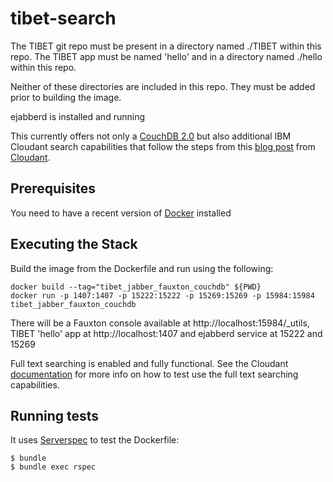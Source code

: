# tibet-search
The TIBET git repo must be present in a directory named ./TIBET within this repo.
The TIBET app must be named 'hello' and in a directory named ./hello within this repo.

Neither of these directories are included in this repo.  They must be added prior to building the image.

ejabberd is installed and running

This currently offers not only a [CouchDB 2.0](http://couchdb.apache.org/) but also additional IBM Cloudant search capabilities that follow the steps from this [blog post](https://cloudant.com/blog/enable-full-text-search-in-apache-couchdb/#.Vly24SCrQbV) from [Cloudant](https://cloudant.com/).

## Prerequisites
You need to have a recent version of [Docker](https://www.docker.com/) installed

## Executing the Stack

Build the image from the Dockerfile and run using the following:
```
docker build --tag="tibet_jabber_fauxton_couchdb" ${PWD}
docker run -p 1407:1407 -p 15222:15222 -p 15269:15269 -p 15984:15984 tibet_jabber_fauxton_couchdb
```

There will be a Fauxton console available at http://localhost:15984/_utils, TIBET 'hello' app at http://localhost:1407 and ejabberd service at 15222 and 15269

Full text searching is enabled and fully functional.  See the Cloudant [documentation](https://cloudant.com/for-developers/search/) for more info on how to test use the full text searching capabilities.

## Running tests
It uses [Serverspec](http://serverspec.org/) to test the Dockerfile:
```
$ bundle
$ bundle exec rspec
```
